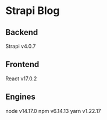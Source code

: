 # Strapi Blog

## Backend 

Strapi v4.0.7

## Frontend

React v17.0.2

## Engines

node v14.17.0
npm v6.14.13
yarn v1.22.17